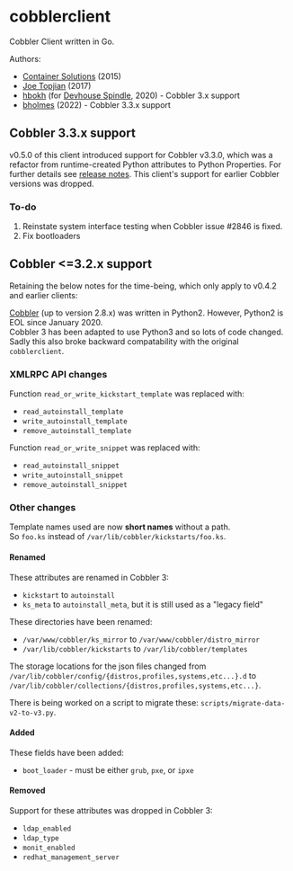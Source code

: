 # cobblerclient

Cobbler Client written in Go.

Authors:

- [Container Solutions](https://www.container-solutions.com/) (2015)
- [Joe Topjian](https://github.com/jtopjian) (2017)
- [hbokh](https://github.com/hbokh) (for [Devhouse Spindle](https://wearespindle.com/), 2020) - Cobbler 3.x support
- [bholmes](https://github.com/bholmes) (2022) - Cobbler 3.3.x support

## Cobbler 3.3.x support
v0.5.0 of this client introduced support for Cobbler v3.3.0, which was a refactor from runtime-created Python 
attributes to Python Properties.  For further details see 
[release notes](https://github.com/cobbler/cobbler/releases/tag/v3.3.0).  This client's support for earlier Cobbler 
versions was dropped.

### To-do
1. Reinstate system interface testing when Cobbler issue #2846 is fixed.
2. Fix bootloaders

## Cobbler <=3.2.x support
Retaining the below notes for the time-being, which only apply to v0.4.2 and earlier clients:

[Cobbler](https://github.com/cobbler/cobbler) (up to version 2.8.x) was written in Python2.
However, Python2 is EOL since January 2020.\
Cobbler 3 has been adapted to use Python3 and so lots of code changed. Sadly this also broke
backward compatability with the original `cobblerclient`. 

### XMLRPC API changes

Function `read_or_write_kickstart_template` was replaced with:

- `read_autoinstall_template`
- `write_autoinstall_template`
- `remove_autoinstall_template`

Function `read_or_write_snippet` was replaced with:

- `read_autoinstall_snippet`
- `write_autoinstall_snippet`
- `remove_autoinstall_snippet`

### Other changes

Template names used are now **short names** without a path.\
So `foo.ks` instead of `/var/lib/cobbler/kickstarts/foo.ks`.

#### Renamed

These attributes are renamed in Cobbler 3:

- `kickstart` to `autoinstall`
- `ks_meta` to `autoinstall_meta`, but it is still used as a "legacy field"

These directories have been renamed:

- `/var/www/cobbler/ks_mirror` to `/var/www/cobbler/distro_mirror`
- `/var/lib/cobbler/kickstarts` to `/var/lib/cobbler/templates`

The storage locations for the json files changed from `/var/lib/cobbler/config/{distros,profiles,systems,etc...}.d` to `/var/lib/cobbler/collections/{distros,profiles,systems,etc...}`.

There is being worked on a script to migrate these: `scripts/migrate-data-v2-to-v3.py`.

#### Added

These fields have been added:

- `boot_loader` - must be either `grub`, `pxe`, or `ipxe`

#### Removed

Support for these attributes was dropped in Cobbler 3:

- `ldap_enabled`
- `ldap_type`
- `monit_enabled`
- `redhat_management_server`